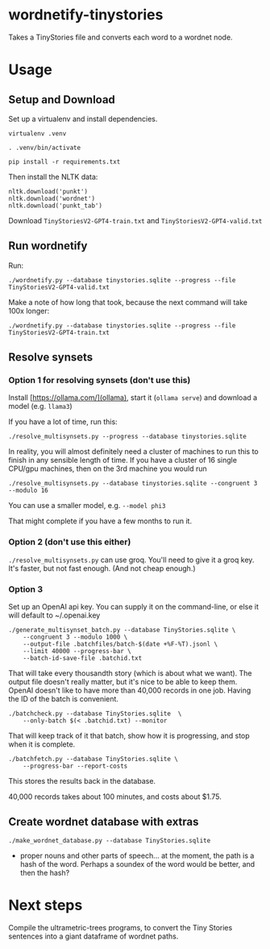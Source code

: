 # wordnetify-tinystories

Takes a TinyStories file and converts each word to a wordnet node.

# Usage

## Setup and Download

Set up a virtualenv and install dependencies.

`virtualenv .venv`

`. .venv/bin/activate`

`pip install -r requirements.txt`


Then install the NLTK data:

	nltk.download('punkt')
	nltk.download('wordnet')
	nltk.download('punkt_tab')

Download `TinyStoriesV2-GPT4-train.txt` and `TinyStoriesV2-GPT4-valid.txt`

## Run wordnetify 

Run:

`./wordnetify.py --database tinystories.sqlite --progress --file TinyStoriesV2-GPT4-valid.txt`

Make a note of how long that took, because the next command will take 100x longer:

`./wordnetify.py --database tinystories.sqlite --progress --file TinyStoriesV2-GPT4-train.txt`

## Resolve synsets

### Option 1 for resolving synsets (don't use this)

Install [https://ollama.com/](ollama), start it (`ollama serve`) and download a model (e.g. `llama3`)

If you have a lot of time, run this:

`./resolve_multisynsets.py --progress --database tinystories.sqlite`

In reality, you will almost definitely need a cluster of machines to run this to finish in any
sensible length of time. If you have a cluster of 16 single CPU/gpu machines, then on the 3rd machine
you would run

`./resolve_multisynsets.py --database tinystories.sqlite --congruent 3 --modulo 16`

You can use a smaller model, e.g. `--model phi3`

That might complete if you have a few months to run it.

### Option 2 (don't use this either)

`./resolve_multisynsets.py` can use groq. You'll need to give it a groq key.
It's faster, but not fast enough. (And not cheap enough.)

### Option 3

Set up an OpenAI api key. You can supply it on the command-line, or else it
will default to ~/.openai.key

	./generate_multisynset_batch.py --database TinyStories.sqlite \
		--congruent 3 --modulo 1000 \
		--output-file .batchfiles/batch-$(date +%F-%T).jsonl \
		--limit 40000 --progress-bar \
		--batch-id-save-file .batchid.txt
		
That will take every thousandth story (which is about what we want). The output
file doesn't really matter, but it's nice to be able to keep them. 
OpenAI doesn't like to have more than 40,000 records in one job. Having the
ID of the batch is convenient.

	./batchcheck.py --database TinyStories.sqlite  \
		--only-batch $(< .batchid.txt) --monitor
		
That will keep track of it that batch, show how it is progressing, and stop
when it is complete.

	./batchfetch.py --database TinyStories.sqlite \
		--progress-bar --report-costs

This stores the results back in the database.

40,000 records takes about 100 minutes, and costs about $1.75.

## Create wordnet database with extras

`./make_wordnet_database.py --database TinyStories.sqlite`

- proper nouns and other parts of speech... at the moment, the path is a hash of the word.
  Perhaps a soundex of the word would be better, and then the hash?


# Next steps

Compile the ultrametric-trees programs, to convert the Tiny Stories sentences
into a giant dataframe of wordnet paths.
